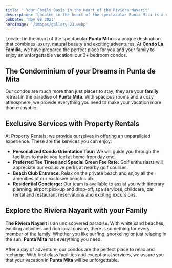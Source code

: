 ```yaml
---
title: ' Your Family Oasis in the Heart of the Riviera Nayarit'
description: 'Located in the heart of the spectacular Punta Mita is a unique destination that combines luxury, natural beauty and exciting adventures.'
pubDate: 'Nov 08 2023'
heroImage: '/images/gallery-23.webp'
---
```


<div class="tracking-wide text-lg font-light text-justify lg:mx-16 mx-auto">
    <p>Located in the heart of the spectacular <strong class="font-bold">Punta Mita </strong>is a unique destination that 
        combines luxury, natural beauty and exciting adventures. At <strong class="font-bold">Condo La Familia,</strong> 
        we have prepared the perfect place for you and your family to  enjoy an unforgettable 
        vacation: our 3+ bedroom condos.
    </p>
    <h2 class="my-6 font-bold text-3xl text-[#144bab] text-left">The Condominium of your Dreams in Punta de Mita</h2>
    <p>Our condos are much more than just places to stay; they are your <strong class="font-bold">family</strong> retreat in the paradise of <strong class="font-bold">Punta  Mita</strong>. With spacious rooms and a cozy atmosphere, we provide everything you need to make your vacation more than enjoyable.
    </p>
    <h2 class="my-6 font-bold text-3xl text-[#144bab] text-left">Exclusive Services with Property Rentals</h2>
    <p>At Property Rentals, we provide ourselves in offering an unparalleled experience. These are the services you can enjoy:
        <ul class="ml-12 mt-3">
            <li class="list-disc mb-2">
                <strong>Personalized Condo Orientation Tour:</strong> We will guide you through the facilities to 
                make you feel at home from day one.
            </li>
            <li class="list-disc mb-2">
                <strong>Preferred Tee Times and Special Green Fee Rate:</strong> Golf enthusiasts will appreciate our exclusive
                    perks at nearby golf courses.
            </li>
            <li class="list-disc mb-2">
                <strong>Beach Club Entrance:</strong> Relax on the private beach and enjoy all the amenities of our exclusive beach club.
            </li>
            <li class="list-disc mb-2">
                <strong>Residential Concierge:</strong> Our team is available to assist you with itinerary planning, airport pick-up and drop-off, 
                spa services, childcare, car rental and restaurant reservations and exciting excursions.
            </li>
        </ul>
    </p>
    <h2 class="my-6 font-bold text-3xl text-[#144bab] text-left">Explore the Riviera Nayarit with your Family</h2>
    <p class="mb-6"><strong class="font-bold">The Riviera Nayarit</strong> is an undiscovered paradise. With white sand beaches, exciting activities and rich local cuisine, there is something for every member of the family. Whether you 
    like surfing, snorkeling or just relaxing in the sun, <strong class="font-bold">Punta Mita</strong> has everything you need.
    </p>
    <p>
        After a day of adventure, our condos are the perfect place to relax and recharge. 
        With first class facilities and exceptional services, we assure you that your 
        vacation in <strong class="font-bold">Punta Mita</strong> will be unforgettable.
    </p>
</div>